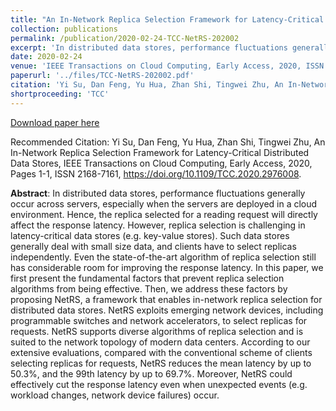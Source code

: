 ```yaml
---
title: "An In-Network Replica Selection Framework for Latency-Critical Distributed Data Stores"
collection: publications
permalink: /publication/2020-02-24-TCC-NetRS-202002
excerpt: 'In distributed data stores, performance fluctuations generally occur across servers, especially when the servers are deployed in a cloud environment. Hence, the replica selected for a reading request will directly affect the response latency. However, replica selection is challenging in latency-critical data stores (e.g. key-value stores). Such data stores generally deal with small size data, and clients have to select replicas independently. Even the state-of-the-art algorithm of replica selection still has considerable room for improving the response latency. In this paper, we first present the fundamental factors that prevent replica selection algorithms from being effective. Then, we address these factors by proposing NetRS, a framework that enables in-network replica selection for distributed data stores. NetRS exploits emerging network devices, including programmable switches and network accelerators, to select replicas for requests. NetRS supports diverse algorithms of replica selection and is suited to the network topology of modern data centers. According to our extensive evaluations, compared with the conventional scheme of clients selecting replicas for requests, NetRS reduces the mean latency by up to 50.3%, and the 99th latency by up to 69.7%. Moreover, NetRS could effectively cut the response latency even when unexpected events (e.g. workload changes, network device failures) occur.'
date: 2020-02-24
venue: 'IEEE Transactions on Cloud Computing, Early Access, 2020, ISSN 2168-7161'
paperurl: '../files/TCC-NetRS-202002.pdf'
citation: 'Yi Su, Dan Feng, Yu Hua, Zhan Shi, Tingwei Zhu, An In-Network Replica Selection Framework for Latency-Critical Distributed Data Stores, IEEE Transactions on Cloud Computing, Early Access, 2020, Pages 1-1, ISSN 2168-7161, https://doi.org/10.1109/TCC.2020.2976008.'
shortproceeding: 'TCC'
---
```


<a href='../files/TCC-NetRS-202002.pdf'>Download paper here</a>

Recommended Citation: 
Yi Su, Dan Feng, Yu Hua, Zhan Shi, Tingwei Zhu, An In-Network Replica Selection Framework for Latency-Critical Distributed Data Stores, IEEE Transactions on Cloud Computing, Early Access, 2020, Pages 1-1, ISSN 2168-7161, https://doi.org/10.1109/TCC.2020.2976008.

__Abstract__:
In distributed data stores, performance fluctuations generally occur across servers, especially when the servers are deployed in a cloud environment. Hence, the replica selected for a reading request will directly affect the response latency. However, replica selection is challenging in latency-critical data stores (e.g. key-value stores). Such data stores generally deal with small size data, and clients have to select replicas independently. Even the state-of-the-art algorithm of replica selection still has considerable room for improving the response latency. In this paper, we first present the fundamental factors that prevent replica selection algorithms from being effective. Then, we address these factors by proposing NetRS, a framework that enables in-network replica selection for distributed data stores. NetRS exploits emerging network devices, including programmable switches and network accelerators, to select replicas for requests. NetRS supports diverse algorithms of replica selection and is suited to the network topology of modern data centers. According to our extensive evaluations, compared with the conventional scheme of clients selecting replicas for requests, NetRS reduces the mean latency by up to 50.3%, and the 99th latency by up to 69.7%. Moreover, NetRS could effectively cut the response latency even when unexpected events (e.g. workload changes, network device failures) occur.
